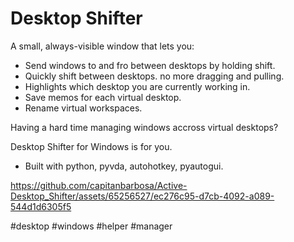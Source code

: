 # Desktop Shifter

A small, always-visible window that lets you:

- Send windows to and fro between desktops by holding shift.
- Quickly shift between desktops. no more dragging and pulling.
- Highlights which desktop you are currently working in.
- Save memos for each virtual desktop.
- Rename virtual workspaces.

Having a hard time managing windows accross virtual desktops?

Desktop Shifter for Windows is for you.

- Built with python, pyvda, autohotkey, pyautogui.

https://github.com/capitanbarbosa/Active-Desktop_Shifter/assets/65256527/ec276c95-d7cb-4092-a089-544d1d6305f5

#desktop #windows #helper #manager
